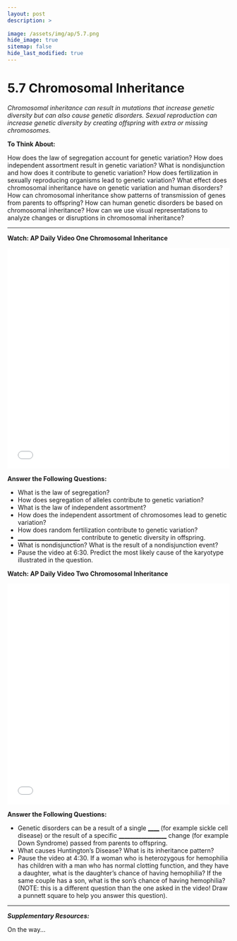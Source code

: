 ```yaml
---
layout: post
description: >
  
image: /assets/img/ap/5.7.png
hide_image: true
sitemap: false
hide_last_modified: true
---
```


# 5.7 Chromosomal Inheritance

*Chromosomal inheritance can result in mutations that increase genetic diversity but can also cause genetic disorders. Sexual reproduction can increase genetic diversity by creating offspring with extra or missing chromosomes.*

**To Think About:** 

How does the law of segregation account for genetic variation?
How does independent assortment result in genetic variation?
What is nondisjunction and how does it contribute to genetic variation?
How does fertilization in sexually reproducing organisms lead to genetic variation?
What effect does chromosomal inheritance have on genetic variation and human disorders?
How can chromosomal inheritance show patterns of transmission of genes from parents to offspring?
How can human genetic disorders be based on chromosomal inheritance?
How can we use visual representations to analyze changes or disruptions in chromosomal inheritance?

---

**Watch: AP Daily Video One Chromosomal Inheritance**

<iframe src="//player.bilibili.com/player.html?isOutside=true&aid=762646093&bvid=BV1964y1a7Xj&cid=441958638&p=50&high_quality=1&danmaku=0&autoplay=0" allowfullscreen="allowfullscreen" width="100%" height="500" scrolling="no" frameborder="0" sandbox="allow-top-navigation allow-same-origin allow-forms allow-scripts"></iframe>

**Answer the Following Questions:**

- What is the law of segregation?
- How does segregation of alleles contribute to genetic variation?
- What is the law of independent assortment?
- How does the independent assortment of chromosomes lead to genetic variation?
- How does random fertilization contribute to genetic variation?
- <u>______________________</u> contribute to genetic diversity in offspring.
- What is nondisjunction?  What is the result of a nondisjunction event?
- Pause the video at 6:30.  Predict the most likely cause of the karyotype illustrated in the question. 

**Watch: AP Daily Video Two Chromosomal Inheritance**

<iframe src="//player.bilibili.com/player.html?isOutside=true&aid=762646093&bvid=BV1964y1a7Xj&cid=441956470&p=51&high_quality=1&danmaku=0&autoplay=0" allowfullscreen="allowfullscreen" width="100%" height="500" scrolling="no" frameborder="0" sandbox="allow-top-navigation allow-same-origin allow-forms allow-scripts"></iframe>

**Answer the Following Questions:**

- Genetic disorders can be a result of a single <u>________________</u>  <u>____________</u> (for example sickle cell disease) or the result of a specific <u>_________________</u> change  (for example Down Syndrome) passed from parents to offspring. 
- What causes Huntington’s Disease?  What is its inheritance pattern?
- Pause the video at 4:30.  If a woman who is heterozygous for hemophilia has children with a man who has normal clotting function, and they have a daughter, what is the daughter’s chance of having hemophilia?  If the same couple has a son, what is the son’s chance of having hemophilia?  (NOTE: this is a different question than the one asked in the video! Draw a punnett square to help you answer this question).

---

***Supplementary Resources:*** 

On the way...